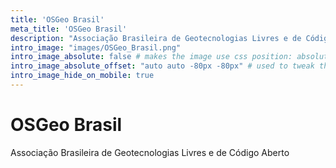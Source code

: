 ```yaml
---
title: 'OSGeo Brasil'
meta_title: 'OSGeo Brasil'
description: "Associação Brasileira de Geotecnologias Livres e de Código Aberto"
intro_image: "images/OSGeo_Brasil.png"
intro_image_absolute: false # makes the image use css position: absolute; so it looks "offset". It's a visual effect that might not always look good depending on the image you use.
intro_image_absolute_offset: "auto auto -80px -80px" # used to tweak the positioning of the absolute image if enabled above
intro_image_hide_on_mobile: true
---
```


# OSGeo Brasil

Associação Brasileira de Geotecnologias Livres e de Código Aberto
